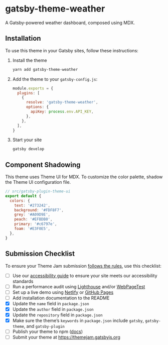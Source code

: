 # gatsby-theme-weather

A Gatsby-powered weather dashboard, composed using MDX.

## Installation

To use this theme in your Gatsby sites, follow these instructions:

1.  Install the theme

    ```sh
    yarn add gatsby-theme-weather
    ```

2.  Add the theme to your `gatsby-config.js`:

    ```js
    module.exports = {
      plugins: [
        {
          resolve: 'gatsby-theme-weather',
          options: {
            apiKey: process.env.API_KEY,
          },
        },
      ],
    }
    ```

3.  Start your site
    ```sh
    gatsby develop
    ```

## Component Shadowing

This theme uses Theme UI for MDX. To customize the color palette, shadow the Theme UI configuration file.

```js
// src/gatsby-plugin-theme-ui
export default {
  colors: {
    text: '#273242',
    background: '#FDF8F7',
    grey: '#A09D9E',
    peach: '#EFBDB0',
    primary: '#c6797e',
    foam: '#E3F0E5',
  },
}
```

## Submission Checklist

To ensure your Theme Jam submission [follows the rules](https://themejam.gatsbyjs.org/rules), use this checklist:

- [ ] Use our [accessibility guide][a11y] to ensure your site meets our accessibility standards
- [ ] Run a performance audit using [Lighthouse][] and/or [WebPageTest][]
- [ ] Set up a live demo using [Netlify][] or [GitHub Pages][]
- [ ] Add installation documentation to the README
- [x] Update the `name` field in `package.json`
- [x] Update the `author` field in `package.json`
- [x] Update the `repository` field in `package.json`
- [x] Make sure the theme’s `keywords` in `package.json` include `gatsby`, `gatsby-theme`, and `gatsby-plugin`
- [ ] Publish your theme to npm ([docs][npmpublish])
- [ ] Submit your theme at https://themejam.gatsbyjs.org

[a11y]: https://gatsbyjs.org/docs/making-your-site-accessible#how-to-improve-accessibility
[lighthouse]: https://developers.google.com/web/tools/lighthouse/
[axe]: https://www.deque.com/axe/
[webpagetest]: http://webpagetest.org/
[netlify]: https://netlify.com
[github pages]: https://pages.github.com/
[npmpublish]: https://docs.npmjs.com/cli/publish
